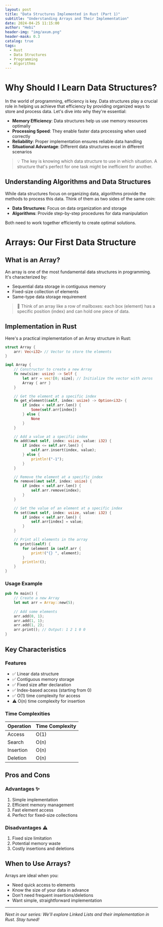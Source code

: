```yaml
---
layout: post
title: "Data Structures Implemented in Rust (Part 1)"
subtitle: "Understanding Arrays and Their Implementation"
date: 2024-04-25 11:15:00
author: "Hebi"
header-img: "img/axum.png"
header-mask: 0.3
catalog: true
tags:
  - Rust
  - Data Structures
  - Programming
  - Algorithms
---
```


# Why Should I Learn Data Structures?

In the world of programming, efficiency is key. Data structures play a crucial role in helping us achieve that efficiency by providing organized ways to store and process data. Let's dive into why they're essential:

- **Memory Efficiency**: Data structures help us use memory resources optimally
- **Processing Speed**: They enable faster data processing when used correctly
- **Reliability**: Proper implementation ensures reliable data handling
- **Situational Advantage**: Different data structures excel in different scenarios

> 💡 The key is knowing which data structure to use in which situation. A structure that's perfect for one task might be inefficient for another.

## Understanding Algorithms and Data Structures

While data structures focus on organizing data, algorithms provide the methods to process this data. Think of them as two sides of the same coin:

- **Data Structures**: Focus on data organization and storage
- **Algorithms**: Provide step-by-step procedures for data manipulation

Both need to work together efficiently to create optimal solutions.

# Arrays: Our First Data Structure

## What is an Array?

An array is one of the most fundamental data structures in programming. It's characterized by:

- Sequential data storage in contiguous memory
- Fixed-size collection of elements
- Same-type data storage requirement

> 📝 Think of an array like a row of mailboxes: each box (element) has a specific position (index) and can hold one piece of data.

## Implementation in Rust

Here's a practical implementation of an Array structure in Rust:

```rust
struct Array {
    arr: Vec<i32> // Vector to store the elements
}

impl Array {
    // Constructor to create a new Array
    fn new(size: usize) -> Self {
        let arr = vec![0; size]; // Initialize the vector with zeros
        Array { arr }
    }

    // Get the element at a specific index
    fn get_element(&self, index: usize) -> Option<i32> {
        if index < self.arr.len() {
            Some(self.arr[index])
        } else {
            None
        }
    }

    // Add a value at a specific index
    fn add(&mut self, index: usize, value: i32) {
        if index <= self.arr.len() {
            self.arr.insert(index, value);
        } else {
            println!("-1");
        }
    }

    // Remove the element at a specific index
    fn remove(&mut self, index: usize) {
        if index < self.arr.len() {
            self.arr.remove(index);
        }
    }

    // Set the value of an element at a specific index
    fn set(&mut self, index: usize, value: i32) {
        if index < self.arr.len() {
            self.arr[index] = value;
        }
    }

    // Print all elements in the array
    fn print(&self) {
        for &element in &self.arr {
            print!("{} ", element);
        }
        println!();
    }
}
```

### Usage Example

```rust
pub fn main() {
    // Create a new Array
    let mut arr = Array::new(5);
    
    // Add some elements
    arr.add(0, 1);
    arr.add(1, 1);
    arr.add(1, 2);
    arr.print(); // Output: 1 2 1 0 0
}
```

## Key Characteristics

### Features
- ✅ Linear data structure
- ✅ Contiguous memory storage
- ✅ Fixed size after declaration
- ✅ Index-based access (starting from 0)
- ✅ O(1) time complexity for access
- ⚠️ O(n) time complexity for insertion

### Time Complexities
| Operation | Time Complexity |
|-----------|----------------|
| Access    | O(1)          |
| Search    | O(n)          |
| Insertion | O(n)          |
| Deletion  | O(n)          |

## Pros and Cons

### Advantages ✨
1. Simple implementation
2. Efficient memory management
3. Fast element access
4. Perfect for fixed-size collections

### Disadvantages ⚠️
1. Fixed size limitation
2. Potential memory waste
3. Costly insertions and deletions

## When to Use Arrays?

Arrays are ideal when you:
- Need quick access to elements
- Know the size of your data in advance
- Don't need frequent insertions/deletions
- Want simple, straightforward implementation

---

*Next in our series: We'll explore Linked Lists and their implementation in Rust. Stay tuned!*